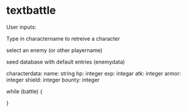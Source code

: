 # textbattle

User inputs:

Type in charactername to retreive a character

select an enemy (or other playername)

seed database with default entries (enemydata)



characterdata:
name: string
hp: integer
exp: integar
atk: integer
armor: integer
shield: integer
bounty: integer



while (battle) {
  

}

